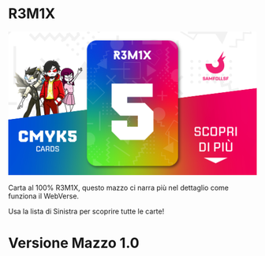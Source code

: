 # R3M1X

![mazzoremix](eg/r3m1x.jpg)

Carta al 100% R3M1X, questo mazzo ci narra più nel dettaglio come funziona il WebVerse.

Usa la lista di Sinistra per scoprire tutte le carte!

# Versione Mazzo 1.0